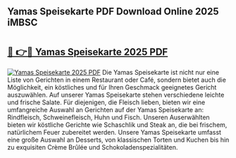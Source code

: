 ## Yamas Speisekarte PDF Download Online 2025 iMBSC

# <h2><a href="http://gc8g7u.nevu.top/?p=Yamas+Speisekarte">🔗 👉🔴 Yamas Speisekarte 2025 PDF</a></h2>

[![Yamas Speisekarte 2025 PDF](https://i.imgur.com/dBaPXMq.png)](http://gc8g7u.nevu.top/?p=Yamas+Speisekarte)
Die Yamas Speisekarte ist nicht nur eine Liste von Gerichten in einem Restaurant oder Café, sondern bietet auch die Möglichkeit, ein köstliches und für Ihren Geschmack geeignetes Gericht auszuwählen. Auf unserer Yamas Speisekarte stehen verschiedene leichte und frische Salate. Für diejenigen, die Fleisch lieben, bieten wir eine umfangreiche Auswahl an Gerichten auf der Yamas Speisekarte an: Rindfleisch, Schweinefleisch, Huhn und Fisch. Unseren Auserwählten bieten wir köstliche Gerichte wie Schaschlik und Steak an, die bei frischem, natürlichem Feuer zubereitet werden. Unsere Yamas Speisekarte umfasst eine große Auswahl an Desserts, von klassischen Torten und Kuchen bis hin zu exquisiten Crème Brûlée und Schokoladenspezialitäten.
